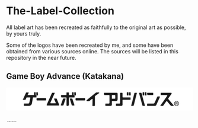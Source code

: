 # The-Label-Collection
All label art has been recreated as faithfully to the original art as possible, by yours truly.

Some of the logos have been recreated by me, and some have been obtained from various sources online. The sources will be listed in this repository in the near future.

## Game Boy Advance (Katakana)
![gba_jp_text](https://github.com/TimelessFez/The-Label-Collection/blob/main/logos/GameBoyAdvance_text_JP.svg)

<img width="30px" src="https://github.com/TimelessFez/The-Label-Collection/blob/main/logos/GameBoyAdvance_text_JP.svg" alt="gba_jp_text png" />
